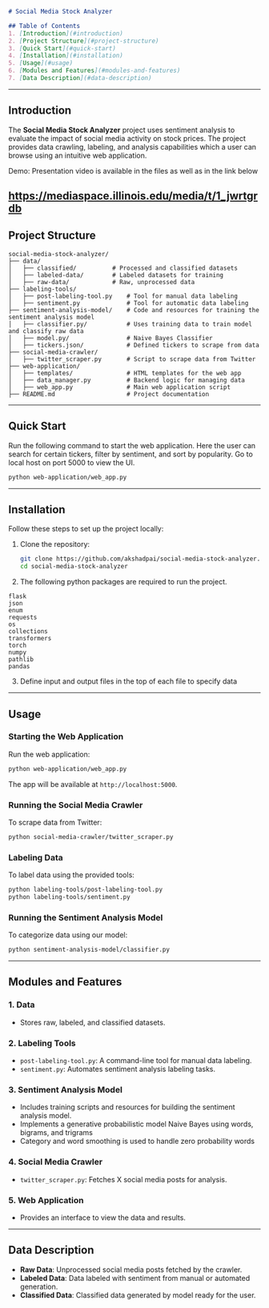 ```markdown
# Social Media Stock Analyzer

## Table of Contents
1. [Introduction](#introduction)
2. [Project Structure](#project-structure)
3. [Quick Start](#quick-start)
4. [Installation](#installation)
5. [Usage](#usage)
6. [Modules and Features](#modules-and-features)
7. [Data Description](#data-description)
```
---

## Introduction
The **Social Media Stock Analyzer** project uses sentiment analysis to evaluate the impact of social media activity on stock prices. The project provides data crawling, labeling, and analysis capabilities which a user can browse using an intuitive web application.

Demo: Presentation video is available in the files as well as in the link below

https://mediaspace.illinois.edu/media/t/1_jwrtgrdb
---

## Project Structure

```
social-media-stock-analyzer/
├── data/
│   ├── classified/          # Processed and classified datasets
│   ├── labeled-data/        # Labeled datasets for training
│   ├── raw-data/            # Raw, unprocessed data
├── labeling-tools/
│   ├── post-labeling-tool.py    # Tool for manual data labeling
│   ├── sentiment.py             # Tool for automatic data labeling
├── sentiment-analysis-model/    # Code and resources for training the sentiment analysis model
│   ├── classifier.py/           # Uses training data to train model and classify raw data
│   ├── model.py/                # Naive Bayes Classifier
│   ├── tickers.json/            # Defined tickers to scrape from data
├── social-media-crawler/
│   ├── twitter_scraper.py       # Script to scrape data from Twitter
├── web-application/
│   ├── templates/               # HTML templates for the web app
│   ├── data_manager.py          # Backend logic for managing data
│   ├── web_app.py               # Main web application script
├── README.md                    # Project documentation
```

---

## Quick Start

Run the following command to start the web application. Here the user can search for certain tickers, filter by sentiment, and sort by popularity. Go to local host on port 5000 to view the UI.
```bash
python web-application/web_app.py
```

---

## Installation
Follow these steps to set up the project locally:

1. Clone the repository:
   ```bash
   git clone https://github.com/akshadpai/social-media-stock-analyzer.git
   cd social-media-stock-analyzer
   
2. The following python packages are required to run the project.
```
flask
json
enum
requests
os
collections
transformers
torch
numpy
pathlib
pandas
```

3. Define input and output files in the top of each file to specify data
---

## Usage
### Starting the Web Application
Run the web application:
```bash
python web-application/web_app.py
```
The app will be available at `http://localhost:5000`.

### Running the Social Media Crawler
To scrape data from Twitter:
```bash
python social-media-crawler/twitter_scraper.py
```

### Labeling Data
To label data using the provided tools:
```bash
python labeling-tools/post-labeling-tool.py
python labeling-tools/sentiment.py
```

### Running the Sentiment Analysis Model
To categorize data using our model:
```bash
python sentiment-analysis-model/classifier.py
```

---

## Modules and Features
### 1. **Data**
   - Stores raw, labeled, and classified datasets.

### 2. **Labeling Tools**
   - `post-labeling-tool.py`: A command-line tool for manual data labeling.
   - `sentiment.py`: Automates sentiment analysis labeling tasks.

### 3. **Sentiment Analysis Model**
   - Includes training scripts and resources for building the sentiment analysis model.
   - Implements a generative probabilistic model Naive Bayes using words, bigrams, and trigrams
   - Category and word smoothing is used to handle zero probability words

### 4. **Social Media Crawler**
   - `twitter_scraper.py`: Fetches X social media posts for analysis.

### 5. **Web Application**
   - Provides an interface to view the data and results.

---

## Data Description
- **Raw Data**: Unprocessed social media posts fetched by the crawler.
- **Labeled Data**: Data labeled with sentiment from manual or automated generation.
- **Classified Data**: Classified data generated by model ready for the user.
